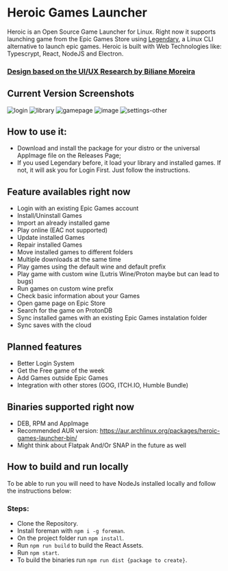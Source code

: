 # Heroic Games Launcher

Heroic is an Open Source Game Launcher for Linux.
Right now it supports launching game from the Epic Games Store using [Legendary](https://github.com/derrod/legendary), a Linux CLI alternative to launch epic games.
Heroic is built with Web Technologies like: Typescrypt, React, NodeJS and Electron.

### [Design based on the UI/UX Research by Biliane Moreira ](https://bilianemoreira.com/heroic-game-launcher-for-linux)

## Current Version Screenshots

![login](https://user-images.githubusercontent.com/26871415/104823821-49dedb00-584d-11eb-9e89-0972f5515e96.png)
![library](https://user-images.githubusercontent.com/26871415/106364733-8f150980-6331-11eb-8680-b8128ea0fb5a.png)
![gamepage](https://user-images.githubusercontent.com/26871415/106364522-f7fb8200-632f-11eb-941d-32ff55d16782.png)
![image](https://user-images.githubusercontent.com/26871415/106364750-b7046d00-6331-11eb-968a-5f63007cbb3d.png)
![settings-other](https://user-images.githubusercontent.com/26871415/106364722-760c5880-6331-11eb-8542-1423e6637b49.png)

## How to use it:

- Download and install the package for your distro or the universal AppImage file on the Releases Page;
- If you used Legendary before, it load your library and installed games. If not, it will ask you for Login First. Just follow the instructions.

## Feature availables right now

- Login with an existing Epic Games account
- Install/Uninstall Games
- Import an already installed game
- Play online (EAC not supported)
- Update installed Games
- Repair installed Games
- Move installed games to different folders
- Multiple downloads at the same time
- Play games using the default wine and default prefix
- Play game with custom wine (Lutris Wine/Proton maybe but can lead to bugs)
- Run games on custom wine prefix
- Check basic information about your Games
- Open game page on Epic Store
- Search for the game on ProtonDB
- Sync installed games with an existing Epic Games instalation folder
- Sync saves with the cloud

## Planned features

- Better Login System
- Get the Free game of the week
- Add Games outside Epic Games
- Integration with other stores (GOG, ITCH.IO, Humble Bundle)

## Binaries supported right now

- DEB, RPM and AppImage
- Recommended AUR version: https://aur.archlinux.org/packages/heroic-games-launcher-bin/
- Might think about Flatpak And/Or SNAP in the future as well

## How to build and run locally

To be able to run you will need to have NodeJs installed locally and follow the instructions below:

### Steps:

- Clone the Repository.
- Install foreman with `npm i -g foreman`.
- On the project folder run `npm install`.
- Run `npm run build` to build the React Assets.
- Run `npm start`.
- To build the binaries run `npm run dist {package to create}`.
